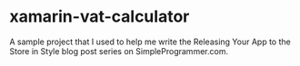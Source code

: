 # xamarin-vat-calculator

A sample project that I used to help me write the Releasing Your App to the Store in Style blog post series on SimpleProgrammer.com.
